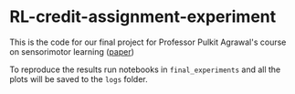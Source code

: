 # RL-credit-assignment-experiment

This is the code for our final project for Professor Pulkit Agrawal's course on sensorimotor learning ([paper](./final_report.pdf))

To reproduce the results run notebooks in `final_experiments` and all the plots will be saved to the `logs` folder.
